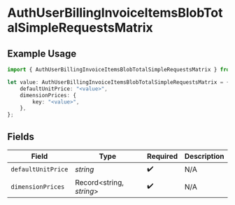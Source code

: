 # AuthUserBillingInvoiceItemsBlobTotalSimpleRequestsMatrix

## Example Usage

```typescript
import { AuthUserBillingInvoiceItemsBlobTotalSimpleRequestsMatrix } from "@vercel/sdk/models/components";

let value: AuthUserBillingInvoiceItemsBlobTotalSimpleRequestsMatrix = {
    defaultUnitPrice: "<value>",
    dimensionPrices: {
        key: "<value>",
    },
};
```

## Fields

| Field                    | Type                     | Required                 | Description              |
| ------------------------ | ------------------------ | ------------------------ | ------------------------ |
| `defaultUnitPrice`       | *string*                 | :heavy_check_mark:       | N/A                      |
| `dimensionPrices`        | Record<string, *string*> | :heavy_check_mark:       | N/A                      |